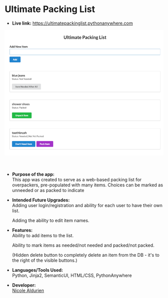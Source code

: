 # Ultimate Packing List

- **Live link:**
  https://ultimatepackinglist.pythonanywhere.com

![](https://github.com/nicolealdurien/flask_packing_list/blob/main/screenshot.png?raw=true)
<br /> <br /><br />

- **Purpose of the app:** <br/>
  This app was created to serve as a web-based packing list for overpackers, pre-populated with many items. Choices can be marked as unneeded or as packed to indicate

- **Intended Future Upgrades:**<br/>
  Adding user login/registration and ability for each user to have their own list.

  Adding the ability to edit item names.

- **Features:**<br/>
  Ability to add items to the list.

  Ability to mark items as needed/not needed and packed/not packed.

  (Hidden delete button to completely delete an item from the DB - it's to the right of the visible buttons.)

- **Languages/Tools Used:**<br/>
  Python, Jinja2, SemanticUI, HTML/CSS, PythonAnywhere

- **Developer:**<br/>
  [Nicole Aldurien](https://github.com/nicolealdurien)
